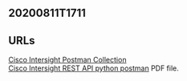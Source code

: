 ## 20200811T1711
## URLs  
[Cisco Intersight Postman Collection](https://documenter.getpostman.com/view/30210/SVfWN6Yc?version=latest)  
[Cisco Intersight REST API python postman](https://www.ciscolive.com/c/dam/r/ciscolive/emea/docs/2019/pdf/DEVWKS-1474.pdf) PDF file.  

